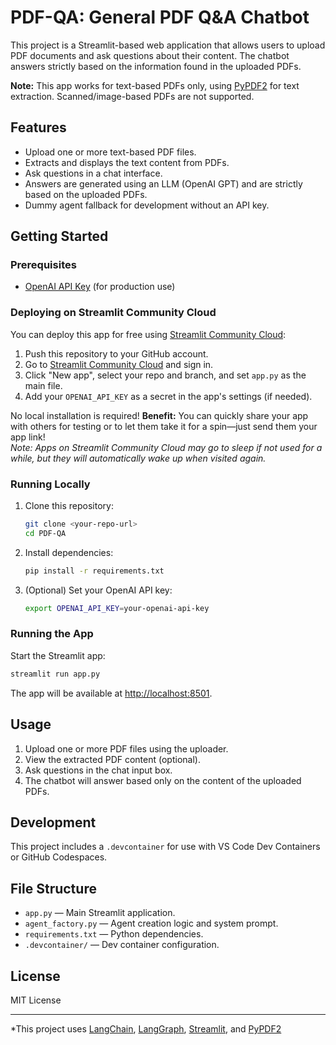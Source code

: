 # PDF-QA: General PDF Q&A Chatbot

This project is a Streamlit-based web application that allows users to upload PDF documents and ask questions about their content. The chatbot answers strictly based on the information found in the uploaded PDFs.

**Note:** This app works for text-based PDFs only, using [PyPDF2](https://pypi.org/project/PyPDF2/) for text extraction. Scanned/image-based PDFs are not supported.

## Features

- Upload one or more text-based PDF files.
- Extracts and displays the text content from PDFs.
- Ask questions in a chat interface.
- Answers are generated using an LLM (OpenAI GPT) and are strictly based on the uploaded PDFs.
- Dummy agent fallback for development without an API key.

## Getting Started

### Prerequisites

- [OpenAI API Key](https://platform.openai.com/account/api-keys) (for production use)

### Deploying on Streamlit Community Cloud

You can deploy this app for free using [Streamlit Community Cloud](https://streamlit.io/cloud):

1. Push this repository to your GitHub account.
2. Go to [Streamlit Community Cloud](https://streamlit.io/cloud) and sign in.
3. Click "New app", select your repo and branch, and set `app.py` as the main file.
4. Add your `OPENAI_API_KEY` as a secret in the app's settings (if needed).

No local installation is required!
**Benefit:** You can quickly share your app with others for testing or to let them take it for a spin—just send them your app link!  
*Note: Apps on Streamlit Community Cloud may go to sleep if not used for a while, but they will automatically wake up when visited again.*

### Running Locally

1. Clone this repository:

    ```sh
    git clone <your-repo-url>
    cd PDF-QA
    ```

2. Install dependencies:

    ```sh
    pip install -r requirements.txt
    ```

3. (Optional) Set your OpenAI API key:

    ```sh
    export OPENAI_API_KEY=your-openai-api-key
    ```

### Running the App

Start the Streamlit app:

```sh
streamlit run app.py
```

The app will be available at [http://localhost:8501](http://localhost:8501).

## Usage

1. Upload one or more PDF files using the uploader.
2. View the extracted PDF content (optional).
3. Ask questions in the chat input box.
4. The chatbot will answer based only on the content of the uploaded PDFs.

## Development

This project includes a `.devcontainer` for use with VS Code Dev Containers or GitHub Codespaces.

## File Structure

- `app.py` — Main Streamlit application.
- `agent_factory.py` — Agent creation logic and system prompt.
- `requirements.txt` — Python dependencies.
- `.devcontainer/` — Dev container configuration.

## License

MIT License

---

*This project uses [LangChain](https://github.com/langchain-ai/langchain), [LangGraph](https://github.com/langchain-ai/langgraph), [Streamlit](https://streamlit.io/), and [PyPDF2](https://pypi.org/project/PyPDF2/)